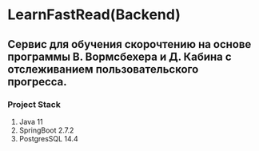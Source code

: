 # LearnFastRead(Backend)
## Cервис для обучения скорочтению на основе программы В. Вормсбехера и Д. Кабина с отслеживанием пользовательского прогресса.
### Project Stack 
1. Java 11
2. SpringBoot 2.7.2
3. PostgresSQL 14.4
